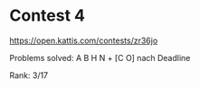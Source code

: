 # Contest 4

https://open.kattis.com/contests/zr36jo

Problems solved: A B H N + [C O] nach Deadline

Rank: 3/17
